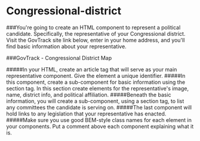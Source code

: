 # Congressional-district

###You're going to create an HTML component to represent a political candidate. Specifically, the representative of your Congressional district. Visit the GovTrack site link below, enter in your home address, and you'll find basic information about your representative.

###GovTrack - Congressional District Map

#####In your HTML, create an article tag that will serve as your main representative component. Give the element a unique identifier.
#####In this component, create a sub-component for basic information using the section tag. In this section create elements for the representative's image, name, district info, and political affiliation.
#####Beneath the basic information, you will create a sub-component, using a section tag, to list any committees the candidate is serving on.
#####The last component will hold links to any legislation that your representative has enacted.
#####Make sure you use good BEM-style class names for each element in your components. Put a comment above each component explaining what it is.

